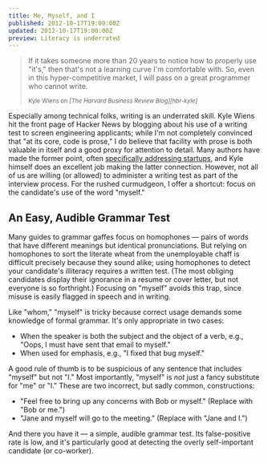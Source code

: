 ```yaml
---
title: Me, Myself, and I
published: 2012-10-17T19:00:00Z
updated: 2012-10-17T19:00:00Z
preview: Literacy is underrated
---
```


<blockquote>
<p>If it takes someone more than 20 years to notice how to properly use "it's,"
then that's not a learning curve I'm comfortable with. So, even in this
hyper-competitive market, I will pass on a great programmer who cannot write.</p>
<small>Kyle Wiens on <cite title="The HBR Blog Network">[The Harvard Business
Review Blog][hbr-kyle]</cite></small>
</blockquote>

Especially among technical folks, writing is an underrated skill. Kyle Wiens
hit the front page of Hacker News by blogging about his use of a writing test
to screen engineering applicants; while I'm not completely convinced that "at
its core, code is prose," I do believe that facility with prose is both
valuable in itself and a good proxy for attention to detail. Many authors have
made the former point, often [specifically addressing startups][rww], and Kyle
himself does an excellent job making the latter connection. However, not all of
us are willing (or allowed) to administer a writing test as part of the
interview process. For the rushed curmudgeon, I offer a shortcut: focus on the
candidate's use of the word "myself."

## An Easy, Audible Grammar Test

Many guides to grammar gaffes focus on homophones &mdash; pairs of words that
have different meanings but identical pronunciations.  But relying on
homophones to sort the literate wheat from the unemployable chaff is difficult
precisely because they sound alike; using homophones to detect your candidate's
illiteracy requires a written test.  (The most obliging candidates display
their ignorance in a resume or cover letter, but not everyone is so
forthright.) Focusing on "myself" avoids this trap, since misuse is easily
flagged in speech and in writing.

Like "whom," "myself" is tricky because correct usage demands some knowledge of
formal grammar. It's only appropriate in two cases:

* When the speaker is both the subject and the object of a verb, e.g., "Oops, I must have
  sent that email to myself."
* When used for emphasis, e.g., "I fixed that bug myself."

A good rule of thumb is to be suspicious of any sentence that includes "myself"
but not "I." Most importantly, "myself" is *not* just a fancy substitute for "me" or
"I." These are two incorrect, but sadly common, constructions:

* "Feel free to bring up any concerns with Bob or myself." (Replace with "Bob
  or me.")
* "Jane and myself will go to the meeting." (Replace with "Jane and I.")

And there you have it &mdash; a simple, audible grammar test. Its
false-positive rate is low, and it's particularly good at detecting the overly
self-important candidate (or co-worker).

[economist]: http://www.economist.com/blogs/johnson/2012/07/language-and-computers
[hbr-kyle]: http://blogs.hbr.org/cs/2012/07/i_wont_hire_people_who_use_poo.html
[rww]: http://www.readwriteweb.com/start/2012/04/the-dirty-dozen-grammatical-er.php
